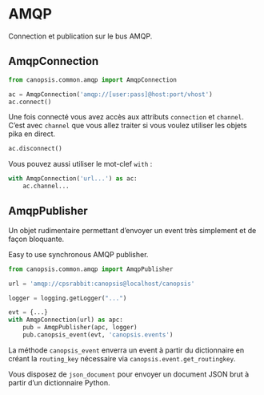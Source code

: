 # AMQP

Connection et publication sur le bus AMQP.

## AmqpConnection

```python
from canopsis.common.amqp import AmqpConnection

ac = AmqpConnection('amqp://[user:pass]@host:port/vhost')
ac.connect()
```

Une fois connecté vous avez accès aux attributs `connection` et `channel`. C’est avec `channel` que vous allez traiter si vous voulez utiliser les objets pika en direct.

```python
ac.disconnect()
```

Vous pouvez aussi utiliser le mot-clef `with` :

```python
with AmqpConnection('url...') as ac:
    ac.channel...
```

## AmqpPublisher

Un objet rudimentaire permettant d’envoyer un event très simplement et de façon bloquante.

 Easy to use synchronous AMQP publisher.

```python
from canopsis.common.amqp import AmqpPublisher

url = 'amqp://cpsrabbit:canopsis@localhost/canopsis'

logger = logging.getLogger("...")

evt = {...}
with AmqpConnection(url) as apc:
    pub = AmqpPublisher(apc, logger)
    pub.canopsis_event(evt, 'canopsis.events')
```

La méthode `canopsis_event` enverra un event à partir du dictionnaire en créant la `routing_key` nécessaire via `canopsis.event.get_routingkey`.

Vous disposez de `json_document` pour envoyer un document JSON brut à partir d’un dictionnaire Python.
